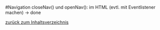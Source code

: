 #Navigation
closeNav() und openNav(): im HTML (evtl. mit Eventlistener machen) -> done





[zurück zum Inhaltsverzeichnis](../README.md)  